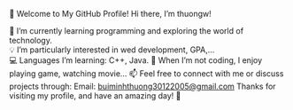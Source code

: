👋 Welcome to My GitHub Profile!
Hi there, I’m thuongw!

🌱 I’m currently learning programming and exploring the world of technology. <br>
💡 I’m particularly interested in wed development, GPA,... <br>
💻 Languages I’m learning: C++, Java.
🎸 When I’m not coding, I enjoy playing game, watching movie...
📫 Feel free to connect with me or discuss projects through:
Email: buiminhthuong30122005@gmail.com
Thanks for visiting my profile, and have an amazing day! 🌟
